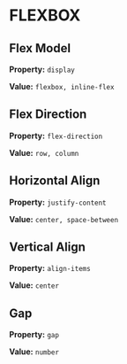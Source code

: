# FLEXBOX

## Flex Model

**Property:** `display`

**Value:** `flexbox, inline-flex`

## Flex Direction

**Property:** `flex-direction`

**Value:** `row, column`

## Horizontal Align

**Property:** `justify-content`

**Value:** `center, space-between`

## Vertical Align

**Property:** `align-items`

**Value:** `center`

## Gap

**Property:** `gap`

**Value:** `number`